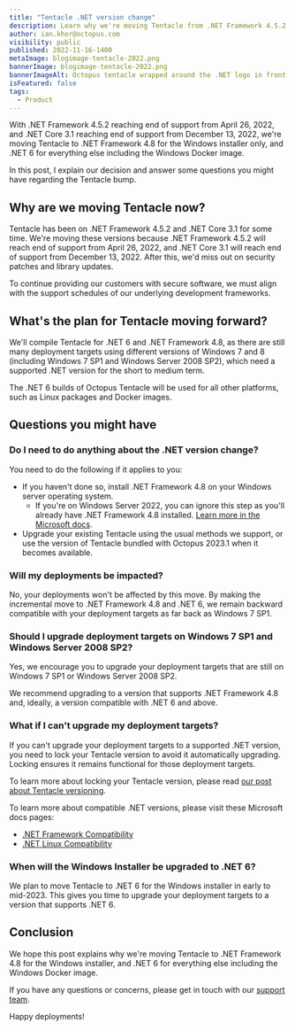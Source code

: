 ```yaml
---
title: "Tentacle .NET version change"
description: Learn why we're moving Tentacle from .NET Framework 4.5.2 & .NET Core 3.1 to .NET Framework 4.8 & .NET 6.
author: ian.khor@octopus.com
visibility: public
published: 2022-11-16-1400
metaImage: blogimage-tentacle-2022.png
bannerImage: blogimage-tentacle-2022.png
bannerImageAlt: Octopus tentacle wrapped around the .NET logo in front of a server
isFeatured: false
tags:
  - Product
---
```


With .NET Framework 4.5.2 reaching end of support from April 26, 2022, and .NET Core 3.1 reaching end of support from December 13, 2022, we're moving Tentacle to .NET Framework 4.8 for the Windows installer only, and .NET 6 for everything else including the Windows Docker image.

In this post, I explain our decision and answer some questions you might have regarding the Tentacle bump.

## Why are we moving Tentacle now?

Tentacle has been on .NET Framework 4.5.2 and .NET Core 3.1 for some time. We're moving these versions because .NET Framework 4.5.2 will reach end of support from April 26, 2022, and .NET Core 3.1 will reach end of support from December 13, 2022. After this, we'd miss out on security patches and library updates. 

To continue providing our customers with secure software, we must align with the support schedules of our underlying development frameworks.

## What's the plan for Tentacle moving forward?

We'll compile Tentacle for .NET 6 and .NET Framework 4.8, as there are still many deployment targets using different versions of Windows 7 and 8 (including Windows 7 SP1 and Windows Server 2008 SP2), which need a supported .NET version for the short to medium term.

The .NET 6 builds of Octopus Tentacle will be used for all other platforms, such as Linux packages and Docker images.

## Questions you might have

### Do I need to do anything about the .NET version change?

You need to do the following if it applies to you:

- If you haven't done so, install .NET Framework 4.8 on your Windows server operating system.
  - If you're on Windows Server 2022, you can ignore this step as you'll already have .NET Framework 4.8 installed. [Learn more in the Microsoft docs](https://learn.microsoft.com/en-us/dotnet/framework/migration-guide/versions-and-dependencies#net-framework-48).
- Upgrade your existing Tentacle using the usual methods we support, or use the version of Tentacle bundled with Octopus 2023.1 when it becomes available.

### Will my deployments be impacted?

No, your deployments won't be affected by this move. By making the incremental move to .NET Framework 4.8 and .NET 6, we remain backward compatible with your deployment targets as far back as Windows 7 SP1.

### Should I upgrade deployment targets on Windows 7 SP1 and Windows Server 2008 SP2?

Yes, we encourage you to upgrade your deployment targets that are still on Windows 7 SP1 or Windows Server 2008 SP2. 

We recommend upgrading to a version that supports .NET Framework 4.8 and, ideally, a version compatible with .NET 6 and above.

### What if I can't upgrade my deployment targets?

If you can't upgrade your deployment targets to a supported .NET version, you need to lock your Tentacle version to avoid it automatically upgrading. Locking ensures it remains functional for those deployment targets. 

To learn more about locking your Tentacle version, please read [our post about Tentacle versioning](https://octopus.com/blog/tentacle-versioning#lock-on-the-tentacle).

To learn more about compatible .NET versions, please visit these Microsoft docs pages:

- [.NET Framework Compatibility](https://learn.microsoft.com/en-us/dotnet/framework/migration-guide/versions-and-dependencies#net-framework-48)
- [.NET Linux Compatibility](https://learn.microsoft.com/en-us/dotnet/core/install/linux)

### When will the Windows Installer be upgraded to .NET 6?

We plan to move Tentacle to .NET 6 for the Windows installer in early to mid-2023. This gives you time to upgrade your deployment targets to a version that supports .NET 6.

## Conclusion

We hope this post explains why we're moving Tentacle to .NET Framework 4.8 for the Windows installer, and .NET 6 for everything else including the Windows Docker image. 

If you have any questions or concerns, please get in touch with our [support team](mailto:support@octopus.com). 

Happy deployments!
